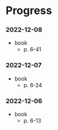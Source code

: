 # Progress

### 2022-12-08
- book
  - p. 6-41

### 2022-12-07
- book
  - p. 6-24

### 2022-12-06
- book
  - p. 6-13